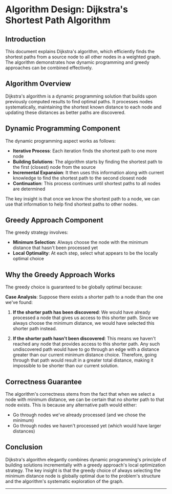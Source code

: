 # Algorithm Design: Dijkstra's Shortest Path Algorithm

## Introduction

This document explains Dijkstra's algorithm, which efficiently finds the shortest paths from a source node to all other nodes in a weighted graph. The algorithm demonstrates how dynamic programming and greedy approaches can be combined effectively.

## Algorithm Overview

Dijkstra's algorithm is a dynamic programming solution that builds upon previously computed results to find optimal paths. It processes nodes systematically, maintaining the shortest known distance to each node and updating these distances as better paths are discovered.

## Dynamic Programming Component

The dynamic programming aspect works as follows:

- **Iterative Process**: Each iteration finds the shortest path to one more node
- **Building Solutions**: The algorithm starts by finding the shortest path to the first (closest) node from the source
- **Incremental Expansion**: It then uses this information along with current knowledge to find the shortest path to the second closest node
- **Continuation**: This process continues until shortest paths to all nodes are determined

The key insight is that once we know the shortest path to a node, we can use that information to help find shortest paths to other nodes.

## Greedy Approach Component

The greedy strategy involves:

- **Minimum Selection**: Always choose the node with the minimum distance that hasn't been processed yet
- **Local Optimality**: At each step, select what appears to be the locally optimal choice

## Why the Greedy Approach Works

The greedy choice is guaranteed to be globally optimal because:

**Case Analysis**: Suppose there exists a shorter path to a node than the one we've found:

1. **If the shorter path has been discovered**: We would have already processed a node that gives us access to this shorter path. Since we always choose the minimum distance, we would have selected this shorter path instead.

2. **If the shorter path hasn't been discovered**: This means we haven't reached any node that provides access to this shorter path. Any such undiscovered path would have to go through an edge with a distance greater than our current minimum distance choice. Therefore, going through that path would result in a greater total distance, making it impossible to be shorter than our current solution.

## Correctness Guarantee

The algorithm's correctness stems from the fact that when we select a node with minimum distance, we can be certain that no shorter path to that node exists. This is because any alternative path would either:
- Go through nodes we've already processed (and we chose the minimum)
- Go through nodes we haven't processed yet (which would have larger distances)

## Conclusion

Dijkstra's algorithm elegantly combines dynamic programming's principle of building solutions incrementally with a greedy approach's local optimization strategy. The key insight is that the greedy choice of always selecting the minimum distance node is globally optimal due to the problem's structure and the algorithm's systematic exploration of the graph.

---

